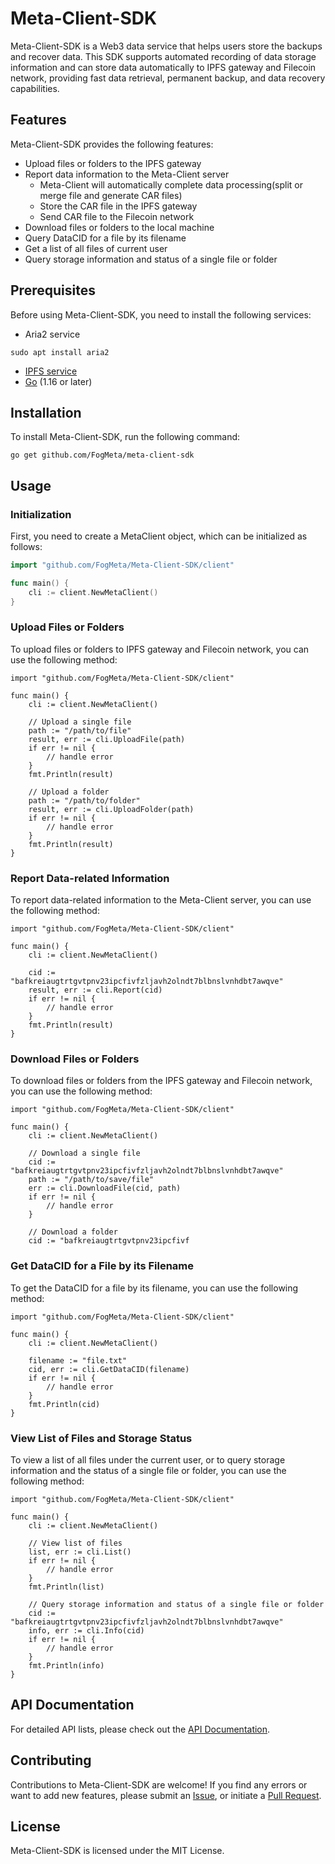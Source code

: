 # Meta-Client-SDK

Meta-Client-SDK is a Web3 data service that helps users store the backups and recover data. This SDK supports automated recording of data storage information and can store data automatically to IPFS gateway and Filecoin network, providing fast data retrieval, permanent backup, and data recovery capabilities.

## Features

Meta-Client-SDK provides the following features:

- Upload files or folders to the IPFS gateway
- Report data information to the Meta-Client server 
    - Meta-Client will automatically complete data processing(split or merge file and generate CAR files)
    - Store the CAR file in the IPFS gateway
    - Send CAR file to the Filecoin network
- Download files or folders to the local machine
- Query DataCID for a file by its filename
- Get a list of all files of current user
- Query storage information and status of a single file or folder

## Prerequisites

Before using Meta-Client-SDK, you need to install the following services:

- Aria2 service

```
sudo apt install aria2
```
- [IPFS service](https://docs.ipfs.tech/install/command-line/#install-official-binary-distributions)
- [Go](https://golang.org/dl/) (1.16 or later)

## Installation

To install Meta-Client-SDK, run the following command:

```
go get github.com/FogMeta/meta-client-sdk
```


## Usage

### Initialization

First, you need to create a MetaClient object, which can be initialized as follows:

```go
import "github.com/FogMeta/Meta-Client-SDK/client"

func main() {
    cli := client.NewMetaClient()
}
```
### Upload Files or Folders
To upload files or folders to IPFS gateway and Filecoin network, you can use the following method:
```
import "github.com/FogMeta/Meta-Client-SDK/client"

func main() {
    cli := client.NewMetaClient()

    // Upload a single file
    path := "/path/to/file"
    result, err := cli.UploadFile(path)
    if err != nil {
        // handle error
    }
    fmt.Println(result)

    // Upload a folder
    path := "/path/to/folder"
    result, err := cli.UploadFolder(path)
    if err != nil {
        // handle error
    }
    fmt.Println(result)
}

```
### Report Data-related Information
To report data-related information to the Meta-Client server, you can use the following method:

```
import "github.com/FogMeta/Meta-Client-SDK/client"

func main() {
    cli := client.NewMetaClient()

    cid := "bafkreiaugtrtgvtpnv23ipcfivfzljavh2olndt7blbnslvnhdbt7awqve"
    result, err := cli.Report(cid)
    if err != nil {
        // handle error
    }
    fmt.Println(result)
}

```
### Download Files or Folders
To download files or folders from the IPFS gateway and Filecoin network, you can use the following method:

```
import "github.com/FogMeta/Meta-Client-SDK/client"

func main() {
    cli := client.NewMetaClient()

    // Download a single file
    cid := "bafkreiaugtrtgvtpnv23ipcfivfzljavh2olndt7blbnslvnhdbt7awqve"
    path := "/path/to/save/file"
    err := cli.DownloadFile(cid, path)
    if err != nil {
        // handle error
    }

    // Download a folder
    cid := "bafkreiaugtrtgvtpnv23ipcfivf

```

### Get DataCID for a File by its Filename
To get the DataCID for a file by its filename, you can use the following method:
```
import "github.com/FogMeta/Meta-Client-SDK/client"

func main() {
    cli := client.NewMetaClient()

    filename := "file.txt"
    cid, err := cli.GetDataCID(filename)
    if err != nil {
        // handle error
    }
    fmt.Println(cid)
}

```
### View List of Files and Storage Status
To view a list of all files under the current user, or to query storage information and the status of a single file or folder, you can use the following method:
```
import "github.com/FogMeta/Meta-Client-SDK/client"

func main() {
    cli := client.NewMetaClient()

    // View list of files
    list, err := cli.List()
    if err != nil {
        // handle error
    }
    fmt.Println(list)

    // Query storage information and status of a single file or folder
    cid := "bafkreiaugtrtgvtpnv23ipcfivfzljavh2olndt7blbnslvnhdbt7awqve"
    info, err := cli.Info(cid)
    if err != nil {
        // handle error
    }
    fmt.Println(info)
}

```
## API Documentation

For detailed API lists, please check out the [API Documentation](document/api.md ':include').

## Contributing

Contributions to Meta-Client-SDK are welcome! If you find any errors or want to add new features, please submit an [Issue](https://github.com/FogMeta/meta-client-sdk/issues), or initiate a [Pull Request](https://github.com/FogMeta/meta-client-sdk/pulls).

## License

Meta-Client-SDK is licensed under the MIT License.
